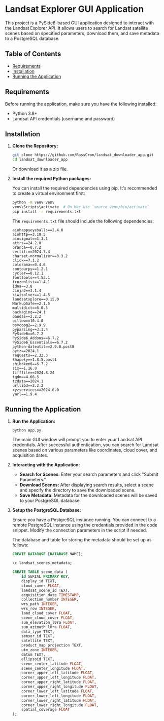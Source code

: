 # Landsat Explorer GUI Application

This project is a PySide6-based GUI application designed to interact with the Landsat Explorer API. It allows users to search for Landsat satellite scenes based on specified parameters, download them, and save metadata to a PostgreSQL database.

## Table of Contents

- [Requirements](#requirements)
- [Installation](#installation)
- [Running the Application](#running-the-application)

## Requirements

Before running the application, make sure you have the following installed:

- Python 3.8+
- Landsat API credentials (username and password)

## Installation

1. **Clone the Repository:**

    ```bash
    git clone https://github.com/RassCrom/landsat_downloader_app.git
    cd landsat_downloader_app
    ```

    Or download it as a zip file.

2. **Install the required Python packages:**

    You can install the required dependencies using pip. It's recommended to create a virtual environment first:

    ```bash
    python -m venv venv
    venv\Scripts\activate  # On Mac use `source venv/bin/activate`
    pip install -r requirements.txt
    ```

    The `requirements.txt` file should include the following dependencies:

    ```text
    aiohappyeyeballs==2.4.0
    aiohttp==3.10.5
    aiosignal==1.3.1
    attrs==24.2.0
    branca==0.7.2
    certifi==2024.7.4
    charset-normalizer==3.3.2
    click==7.1.2
    colorama==0.4.6
    contourpy==1.2.1
    cycler==0.12.1
    fonttools==4.53.1
    frozenlist==1.4.1
    idna==3.8
    Jinja2==3.1.4
    kiwisolver==1.4.5
    landsatxplore==0.15.0
    MarkupSafe==2.1.5
    multidict==6.0.5
    packaging==24.1
    pandas==2.2.2
    pillow==10.4.0
    psycopg2==2.9.9
    pyparsing==3.1.4
    PySide6==6.7.2
    PySide6_Addons==6.7.2
    PySide6_Essentials==6.7.2
    python-dateutil==2.9.0.post0
    pytz==2024.1
    requests==2.32.3
    Shapely==1.8.5.post1
    shiboken6==6.7.2
    six==1.16.0
    tifffile==2024.8.24
    tqdm==4.66.5
    tzdata==2024.1
    urllib3==2.2.2
    xyzservices==2024.6.0
    yarl==1.9.4
    ```

## Running the Application

1. **Run the Application:**

    ```bash
    python app.py
    ```

    The main GUI window will prompt you to enter your Landsat API credentials. After successful authentication, you can search for Landsat scenes based on various parameters like coordinates, cloud cover, and acquisition dates.

2. **Interacting with the Application:**

    - **Search for Scenes:** Enter your search parameters and click "Submit Parameters."
    - **Download Scenes:** After displaying search results, select a scene and specify the directory to save the downloaded scene.
    - **Save Metadata:** Metadata for the downloaded scenes will be saved to your PostgreSQL database.

3. **Setup the PostgreSQL Database:**

   Ensure you have a PostgreSQL instance running. You can connect to a remote PostgreSQL instance using the credentials provided in the code snippet. Modify the connection parameters in the script if needed.

   The database and table for storing the metadata should be set up as follows:

    ```sql
    CREATE DATABASE [DATABASE NAME];

    \c landsat_scenes_metadata;

    CREATE TABLE scene_data (
        id SERIAL PRIMARY KEY,
        display_id TEXT,
        cloud_cover FLOAT,
        landsat_scene_id TEXT,
        acquisition_date TIMESTAMP,
        collection_number INTEGER,
        wrs_path INTEGER,
        wrs_row INTEGER,
        land_cloud_cover FLOAT,
        scene_cloud_cover FLOAT,
        sun_elevation_l0ra FLOAT,
        sun_azimuth_l0ra FLOAT,
        data_type TEXT,
        sensor_id TEXT,
        satellite TEXT,
        product_map_projection TEXT,
        utm_zone INTEGER,
        datum TEXT,
        ellipsoid TEXT,
        scene_center_latitude FLOAT,
        scene_center_longitude FLOAT,
        corner_upper_left_latitude FLOAT,
        corner_upper_left_longitude FLOAT,
        corner_upper_right_latitude FLOAT,
        corner_upper_right_longitude FLOAT,
        corner_lower_left_latitude FLOAT,
        corner_lower_left_longitude FLOAT,
        corner_lower_right_latitude FLOAT,
        corner_lower_right_longitude FLOAT,
        spatial_coverage FLOAT
    );
    ```
